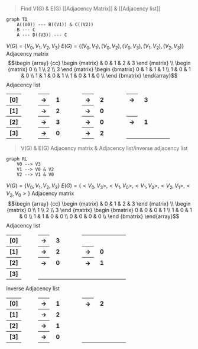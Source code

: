 > Find V(G) & E(G)
  [[Adjacency Matrix]] & [[Adjacency list]]
```mermaid
graph TD
	A((V0)) --- B((V1)) & C((V2))
	B --- C
	A --- D((V3)) --- C
```
$V(G) = \{V_0, V_1, V_2, V_3\}$
$E(G) = \{(V_0, V_1), (V_0, V_2), (V_0, V_3), (V_1, V_2), (V_2,V_3) \}$
Adjacency matrix
$$\begin {array} {cc}
\begin {matrix}
& 0 & 1 & 2 & 3 
\end {matrix} \\
\begin {matrix}
0 \\ 1 \\ 2 \\ 3 
\end {matrix}
\begin {bmatrix}
0 & 1 & 1 & 1 \\
1 & 0 & 1 & 0 \\
1 & 1 & 0 & 1 \\
1 & 0 & 1 & 0 \\
\end {bmatrix}
\end{array}$$
Adjacency list
<table style="border-collapse: collapse;">
    <tr>
        <th style="width: 25px">[0]</th>
        <th style="border: 2px solid #ffffff; width: 25px"></th>
        <th>→</th>
        <th style="border: 2px solid #ffffff; width: 25px">1</th>
        <th style="border: 2px solid #ffffff; width: 25px"></th>
        <th>→</th>
        <th style="border: 2px solid #ffffff; width: 25px">2</th>
        <th style="border: 2px solid #ffffff; width: 25px"></th>
        <th>→</th>
        <th style="border: 2px solid #ffffff; width: 25px">3</th>
        <th style="border: 2px solid #ffffff; width: 25px"></th>
    </tr>
    <tr>
        <th style=" width: 25px">[1]</th>
        <th style="border: 2px solid #ffffff; width: 25px"></th>
        <th>→</th>
        <th style="border: 2px solid #ffffff; width: 25px">2</th>
        <th style="border: 2px solid #ffffff; width: 25px"></th>
        <th>→</th>
        <th style="border: 2px solid #ffffff; width: 25px">0</th>
        <th style="border: 2px solid #ffffff; width: 25px"></th>
    </tr>
    <tr>
        <th style="width: 25px">[2]</th>
        <th style="border: 2px solid #ffffff; width: 25px"></th>
        <th>→</th>
        <th style="border: 2px solid #ffffff; width: 25px">3</th>
        <th style="border: 2px solid #ffffff; width: 25px"></th>
        <th>→</th>
        <th style="border: 2px solid #ffffff; width: 25px">0</th>
        <th style="border: 2px solid #ffffff; width: 25px"></th>
        <th>→</th>
        <th style="border: 2px solid #ffffff; width: 25px">1</th>
        <th style="border: 2px solid #ffffff; width: 25px"></th>
    </tr>
    <tr>
        <th style="width: 25px">[3]</th>
        <th style="border: 2px solid #ffffff; width: 25px"></th>
        <th>→</th>
        <th style="border: 2px solid #ffffff; width: 25px">0</th>
        <th style="border: 2px solid #ffffff; width: 25px"></th>
        <th>→</th>
        <th style="border: 2px solid #ffffff; width: 25px">2</th>
        <th style="border: 2px solid #ffffff; width: 25px"></th>
    </tr>
</table>

> V(G) & E(G)
Adjacency matrix & Adjacency
list/inverse adjacency list
```mermaid
graph RL
	V0 --> V3
	V1 --> V0 & V2
	V2 --> V1 & V0
```
$V(G) = \{V_0, V_1, V_2, V_3\}$
$E(G) = \{<V_0, V_3>, <V_1, V_0>, <V_1, V_2>, <V_2, V_1>, <V_2,V_0> \}$
Adjacency matrix
$$\begin {array} {cc}
\begin {matrix}
& 0 & 1 & 2 & 3 
\end {matrix} \\
\begin {matrix}
0 \\ 1 \\ 2 \\ 3 
\end {matrix}
\begin {bmatrix}
0 & 0 & 0 & 1 \\
1 & 0 & 1 & 0 \\
1 & 1 & 0 & 0 \\
0 & 0 & 0 & 0 \\
\end {bmatrix}
\end{array}$$
Adjacency list
<table style="border-collapse: collapse;">
    <tr>
        <th style="width: 25px">[0]</th>
        <th style="border: 2px solid #ffffff; width: 25px"></th>
        <th>→</th>
        <th style="border: 2px solid #ffffff; width: 25px">3</th>
        <th style="border: 2px solid #ffffff; width: 25px"></th>
    </tr>
    <tr>
        <th style=" width: 25px">[1]</th>
        <th style="border: 2px solid #ffffff; width: 25px"></th>
        <th>→</th>
        <th style="border: 2px solid #ffffff; width: 25px">2</th>
        <th style="border: 2px solid #ffffff; width: 25px"></th>
        <th>→</th>
        <th style="border: 2px solid #ffffff; width: 25px">0</th>
        <th style="border: 2px solid #ffffff; width: 25px"></th>
    </tr>
    <tr>
        <th style="width: 25px">[2]</th>
        <th style="border: 2px solid #ffffff; width: 25px"></th>
        <th>→</th>
        <th style="border: 2px solid #ffffff; width: 25px">0</th>
        <th style="border: 2px solid #ffffff; width: 25px"></th>
        <th>→</th>
        <th style="border: 2px solid #ffffff; width: 25px">1</th>
        <th style="border: 2px solid #ffffff; width: 25px"></th>
    </tr>
    <tr>
        <th style="width: 25px">[3]</th>
        <th style="border: 2px solid #ffffff; width: 25px"></th>
    </tr>
</table>

Inverse Adjacency list
<table style="border-collapse: collapse;">
    <tr>
        <th style="width: 25px">[0]</th>
        <th style="border: 2px solid #ffffff; width: 25px"></th>
        <th>→</th>
        <th style="border: 2px solid #ffffff; width: 25px">1</th>
        <th style="border: 2px solid #ffffff; width: 25px"></th>
        <th>→</th>
        <th style="border: 2px solid #ffffff; width: 25px">2</th>
        <th style="border: 2px solid #ffffff; width: 25px"></th>
    </tr>
    <tr>
        <th style=" width: 25px">[1]</th>
        <th style="border: 2px solid #ffffff; width: 25px"></th>
        <th>→</th>
        <th style="border: 2px solid #ffffff; width: 25px">2</th>
        <th style="border: 2px solid #ffffff; width: 25px"></th>
    </tr>
    <tr>
        <th style="width: 25px">[2]</th>
        <th style="border: 2px solid #ffffff; width: 25px"></th>
        <th>→</th>
        <th style="border: 2px solid #ffffff; width: 25px">1</th>
        <th style="border: 2px solid #ffffff; width: 25px"></th>
    </tr>
    <tr>
        <th style="width: 25px">[3]</th>
        <th style="border: 2px solid #ffffff; width: 25px"></th>
        <th>→</th>
        <th style="border: 2px solid #ffffff; width: 25px">0</th>
        <th style="border: 2px solid #ffffff; width: 25px"></th>
    </tr>
</table>
